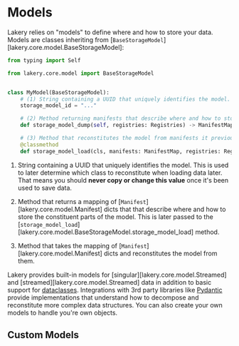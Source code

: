# Models

Lakery relies on "models" to define where and how to store your data. Models are classes
inheriting from [`BaseStorageModel`][lakery.core.model.BaseStorageModel]:

```python
from typing import Self

from lakery.core.model import BaseStorageModel


class MyModel(BaseStorageModel):
    # (1) String containing a UUID that uniquely identifies the model.
    storage_model_id = "..."

    # (2) Method returning manifests that describe where and how to store the model.
    def storage_model_dump(self, registries: Registries) -> ManifestMap: ...

    # (3) Method that reconstitutes the model from manifests it previously saved.
    @classmethod
    def storage_model_load(cls, manifests: ManifestMap, registries: Registries) -> Self: ...
```

1. String containing a UUID that uniquely identifies the model. This is used to later
    determine which class to reconstitute when loading data later. That means you should
    **never copy or change this value** once it's been used to save data.

1. Method that returns a mapping of [`Manifest`][lakery.core.model.Manifest] dicts that
    that describe where and how to store the constituent parts of the model. This is
    later passed to the [`storage_model_load`][lakery.core.model.BaseStorageModel.storage_model_load]
    method.

1. Method that takes the mapping of [`Manifest`][lakery.core.model.Manifest] dicts and
    reconstitutes the model from them.

Lakery provides built-in models for
[singular][lakery.core.model.Streamed] and [streamed][lakery.core.model.Streamed] data
in addition to basic support for [dataclasses](../integrations/dataclasses.md). Integrations
with 3rd party libraries like [Pydantic](../integrations/pydantic.md) provide
implementations that understand how to decompose and reconstitute more complex data
structures. You can also create your own models to handle you're own objects.

## Custom Models
